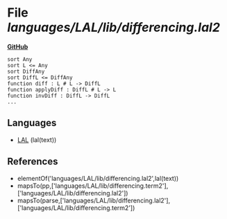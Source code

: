 # File _languages/LAL/lib/differencing.lal2_
**[GitHub](https://github.com/softlang/yas/blob/master/languages/LAL/lib/differencing.lal2)**
```
sort Any
sort L <= Any
sort DiffAny
sort DiffL <= DiffAny
function diff : L # L -> DiffL
function applyDiff : DiffL # L -> L
function invDiff : DiffL -> DiffL
...
```

## Languages
* [LAL](../languages/LAL.md) (lal(text))

## References
* elementOf('languages/LAL/lib/differencing.lal2',lal(text))
* mapsTo(pp,['languages/LAL/lib/differencing.term2'],['languages/LAL/lib/differencing.lal2'])
* mapsTo(parse,['languages/LAL/lib/differencing.lal2'],['languages/LAL/lib/differencing.term2'])

